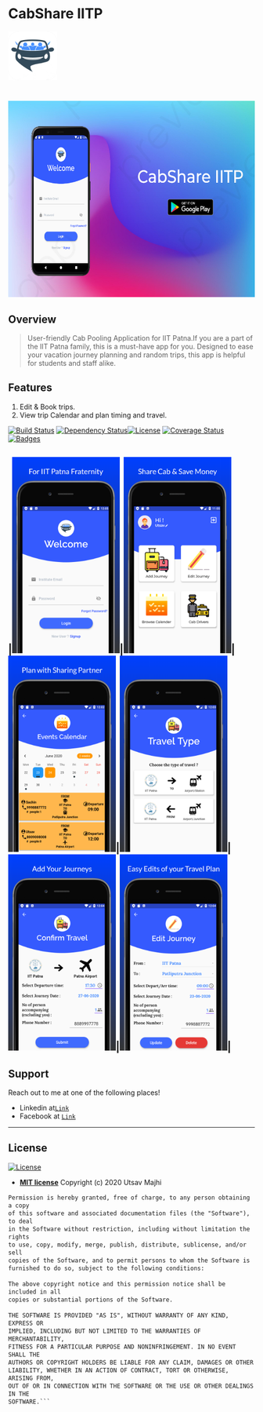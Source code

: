 # CabShare IITP
<img src="https://github.com/utsavmajhi/Carpool_IITP/raw/master/Pictures/appstore.png" width="100" height="100" title="Cabshare" alt="Platform"></a>
#
<img src="https://github.com/utsavmajhi/Carpool_IITP/raw/master/Pictures/image1.jpeg" width="600" height="400" title="Cabshare" alt="Platform"></a>
## Overview
> User-friendly Cab Pooling Application for IIT Patna.If you are a part of the IIT Patna family, this is a must-have app for you. Designed to ease your vacation journey planning and random trips, this app is helpful for students and staff alike.
## Features
1. Edit & Book trips.
2. View trip Calendar and plan timing and travel.

[![Build Status](http://img.shields.io/travis/badges/badgerbadgerbadger.svg?style=flat-square)](https://travis-ci.org/badges/badgerbadgerbadger) [![Dependency Status](http://img.shields.io/gemnasium/badges/badgerbadgerbadger.svg?style=flat-square)](https://gemnasium.com/badges/badgerbadgerbadger)[![License](http://img.shields.io/:license-mit-blue.svg?style=flat-square)](http://badges.mit-license.org)  [![Coverage Status](http://img.shields.io/coveralls/badges/badgerbadgerbadger.svg?style=flat-square)](https://coveralls.io/r/badges/badgerbadgerbadger)[![Badges](http://img.shields.io/:badges-9/9-ff6799.svg?style=flat-square)](https://github.com/badges/badgerbadgerbadger)


|<img src="https://github.com/utsavmajhi/Carpool_IITP/blob/master/Pictures/screenshot_1.png" width="220" height="400" title="LoginPage" alt="LoginPage"></a>|<img src="https://github.com/utsavmajhi/Carpool_IITP/blob/master/Pictures/screenshot_2.png" width="220" height="400" title="RegisterPage" alt="RegisterPage"></a>|<img src="https://github.com/utsavmajhi/Carpool_IITP/blob/master/Pictures/screenshot_3.png" width="220" height="400" title="BookdetailsPage" alt="BookDetails"></a>|<img src="https://github.com/utsavmajhi/Carpool_IITP/blob/master/Pictures/screenshot_4.png" width="220" height="400" title="ProfilePage" alt="Profile"></a>|<img src="https://github.com/utsavmajhi/Carpool_IITP/blob/master/Pictures/screenshot_5.png" width="220" height="400" title="MyBooks" alt="MyBooks"></a>|<img src="https://github.com/utsavmajhi/Carpool_IITP/blob/master/Pictures/screenshot_6.png" width="220" height="400" title="AddBook" alt="Add Books"></a>|
-

## Support

Reach out to me at one of the following places!

- Linkedin at<a href="https://www.linkedin.com/in/utsav-majhi/" target="_blank">`Link`</a>
- Facebook at <a href="https://www.facebook.com/utsav.majhi.3" target="_blank">`Link`</a>


---

## License

[![License](http://img.shields.io/:license-mit-blue.svg?style=flat-square)](http://badges.mit-license.org)

- **[MIT license](http://opensource.org/licenses/mit-license.php)**
Copyright (c) 2020 Utsav Majhi
```MIT License
Permission is hereby granted, free of charge, to any person obtaining a copy
of this software and associated documentation files (the "Software"), to deal
in the Software without restriction, including without limitation the rights
to use, copy, modify, merge, publish, distribute, sublicense, and/or sell
copies of the Software, and to permit persons to whom the Software is
furnished to do so, subject to the following conditions:

The above copyright notice and this permission notice shall be included in all
copies or substantial portions of the Software.

THE SOFTWARE IS PROVIDED "AS IS", WITHOUT WARRANTY OF ANY KIND, EXPRESS OR
IMPLIED, INCLUDING BUT NOT LIMITED TO THE WARRANTIES OF MERCHANTABILITY,
FITNESS FOR A PARTICULAR PURPOSE AND NONINFRINGEMENT. IN NO EVENT SHALL THE
AUTHORS OR COPYRIGHT HOLDERS BE LIABLE FOR ANY CLAIM, DAMAGES OR OTHER
LIABILITY, WHETHER IN AN ACTION OF CONTRACT, TORT OR OTHERWISE, ARISING FROM,
OUT OF OR IN CONNECTION WITH THE SOFTWARE OR THE USE OR OTHER DEALINGS IN THE
SOFTWARE.```

